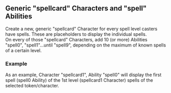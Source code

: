 ## Generic "spellcard" Characters and "spell" Abilities
Create a new, generic "spellcard" Character for every spell level casters have spells. These are placeholders to display the individual spells.  
On every of those "spellcard" Characters, add 10 (or more) Abilities "spell0", "spell1"...until "spell9", depending on the maximum of known spells of a certain level. 
### Example
As an example, Character "spellcard1", Ability "spell0" will display the first spell (spell0 Ability) of the 1st level (spellcard1 Character) spells of the selected token/character.

